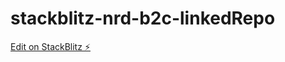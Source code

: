# stackblitz-nrd-b2c-linkedRepo

[Edit on StackBlitz ⚡️](https://stackblitz.com/edit/stackblitz-starters-s4shsc)